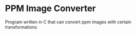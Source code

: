 # PPM Image Converter
 Program written in C that can convert ppm images with certain transformations
